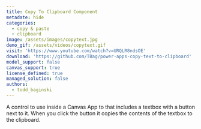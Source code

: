 ```yaml
---
title: Copy To Clipboard Component
metadate: hide
categories:
  - copy & paste
  - clipboard
image: /assets/images/copytext.jpg
demo_gif: /assets/videos/copytext.gif
visit: 'https://www.youtube.com/watch?v=URQLR8ndsOE'
download: 'https://github.com/TBag/power-apps-copy-text-to-clipboard'
model_support: false
canvas_support: true
license_defined: true
managed_solution: false
authors:
  - todd_baginski
---
```


 A control to use inside a Canvas App to that includes a textbox with a button next to it. When you click the button it copies the contents of the textbox to the clipboard.
